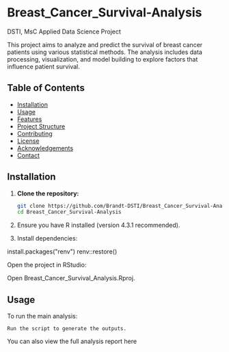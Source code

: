 # Breast_Cancer_Survival-Analysis
DSTI, MsC Applied Data Science Project

This project aims to analyze and predict the survival of breast cancer patients using various statistical methods. The analysis includes data processing, visualization, and model building to explore factors that influence patient survival.

## Table of Contents
- [Installation](#installation)
- [Usage](#usage)
- [Features](#features)
- [Project Structure](#project-structure)
- [Contributing](#contributing)
- [License](#license)
- [Acknowledgements](#acknowledgements)
- [Contact](#contact)

## Installation

1. **Clone the repository:**
   ```bash
   git clone https://github.com/Brandt-DSTI/Breast_Cancer_Survival-Analysis.git
   cd Breast_Cancer_Survival-Analysis

2. Ensure you have R installed (version 4.3.1 recommended).

3. Install dependencies:

install.packages("renv")
renv::restore()

Open the project in RStudio:

Open Breast_Cancer_Survival_Analysis.Rproj.

## Usage

To run the main analysis:

    Run the script to generate the outputs.
You can also view the full analysis report here
    
